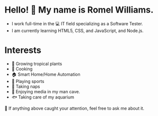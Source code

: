 # Hello! 👋 My name is Romel Williams. 

- I work full-time in the 💻 IT field specializing as a Software Tester.
- I am currently learning HTML5, CSS, and JavaScript, and Node.js.

# Interests

- 🌱 Growing tropical plants 
- 🍳 Cooking
- 🏠 Smart Home/Home Automation
- 🏈 Playing sports
- 🛌 Taking naps
- 🎥 Enjoying media in my man cave. 
- 🐟 Taking care of my aquarium

💬 If anything above caught your attention, feel free to ask me about it. 
